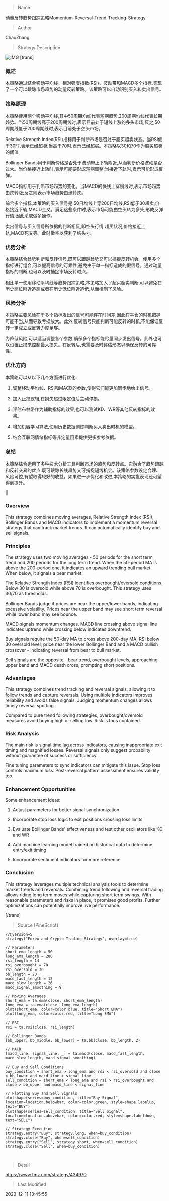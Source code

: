
> Name

动量反转趋势跟踪策略Momentum-Reversal-Trend-Tracking-Strategy

> Author

ChaoZhang

> Strategy Description

![IMG](https://www.fmz.com/upload/asset/1290ff77da9985795f2.png)
[trans]

### 概述

本策略通过结合移动平均线、相对强度指数(RSI)、波动带和MACD多个指标,实现了一个可以跟踪市场趋势的动量反转策略。该策略可以自动识别买入和卖出信号。

### 策略原理

本策略使用两个移动平均线,其中50周期均线代表短期趋势,200周期均线代表长期趋势。当50周期线高于200周期线时,表示目前处于短线上涨的多头市场;反之,50周期线低于200周期线时,表示目前处于空头市场。

Relative Strength Index(RSI)指标用于判断市场是否处于超买超卖状态。当RSI低于30时,表示已经超卖;当高于70时,表示已经超买。本策略以30和70作为超买超卖的阈值。

Bollinger Bands用于判断价格是否处于波动带上下轨附近,从而判断价格波动是否过大。当价格接近上轨时,表示可能要形成短期调整;当接近下轨时,表示可能形成反弹。

MACD指标用于判断市场趋势的变化。当MACD的快线上穿慢线时,表示市场趋势由跌转涨;反之则表示市场趋势由涨转跌。

综合多个指标,本策略的买入信号是:50日均线上穿200日均线,RSI低于30超卖,价格接近下轨,MACD金叉。满足这些条件时,表示市场可能由空头转为多头,形成反弹行情,因此采取做多操作。

卖出信号与买入信号所依据的判断相反,即空头行情,超买状况,价格接近上轨,MACD死叉等。此时做空以获利了结头寸。

### 优势分析

本策略结合趋势判断和反转信号,既可以跟踪趋势又可以捕捉反转机会。使用多个指标进行组合,可以提高信号的可靠性,避免由于单一指标造成的假信号。通过动量指标的判断,也可以及时捕捉市场反转时点。

相比单一使用移动平均线等趋势跟踪策略,本策略加入了超买超卖判断,可以避免在历史高位附近追高或者在历史低位附近追低,从而控制了风险。

### 风险分析

本策略主要风险在于多个指标发出的信号可能存在时间差,因此在平仓的时机把握可能不当,从而导致亏损放大。此外,反转信号只能判断可能反转的时机,不能保证反转一定成立或反转力度足够。

为降低风险,可以适当调整各个参数,确保多个指标能尽量同步发出信号。此外也可以设置止损来控制最大损失。在反转后,也需要及时评估形态以确保反转的可靠性。

### 优化方向  

本策略可以从以下几个方面进行优化:

1. 调整移动平均线、RSI和MACD的参数,使得它们能更加同步地给出信号。

2. 加入止损逻辑,在损失超过限定值后主动停损。

3. 评估布林带作为辅助指标的效果,也可以测试KD、WR等其他反转指标的效果。  

4. 增加机器学习算法,使用历史数据训练判断买入卖出时机的模型。

5. 结合互联网情绪指标等非定量因素提供更多参考依据。

### 总结

本策略综合运用了多种技术分析工具判断市场的趋势和反转点。它融合了趋势跟踪和反转交易的优点,既可跟踪长线趋势又可捕捉短线机会。该策略参数设定合理、风险可控,有望取得较好的收益。如果进一步优化和改进,本策略的实盘表现还可望得到提升。

||


### Overview

This strategy combines moving averages, Relative Strength Index (RSI), Bollinger Bands and MACD indicators to implement a momentum reversal strategy that can track market trends. It can automatically identify buy and sell signals.

### Principles  

The strategy uses two moving averages - 50 periods for the short term trend and 200 periods for the long term trend. When the 50-period MA is above the 200-period one, it indicates an upward trending bull market. When below, it signals a bear market.

The Relative Strength Index (RSI) identifies overbought/oversold conditions. Below 30 is oversold while above 70 is overbought. This strategy uses 30/70 as thresholds.  

Bollinger Bands judge if prices are near the upper/lower bands, indicating excessive volatility. Prices near the upper band may see short term reversal while lower band may see bounce.

MACD signals momentum changes. MACD line crossing above signal line indicates uptrend while crossing below indicates downtrend.

Buy signals require the 50-day MA to cross above 200-day MA, RSI below 30 oversold level, price near the lower Bollinger Band and a MACD bullish crossover - indicating reversal from bear to bull market. 

Sell signals are the opposite - bear trend, overbought levels, approaching upper band and MACD death cross, prompting short positions.

### Advantages

This strategy combines trend tracking and reversal signals, allowing it to follow trends and capture reversals. Using multiple indicators improves reliability and avoids false signals. Judging momentum changes allows timely reversal spotting. 

Compared to pure trend following strategies, overbought/oversold measures avoid buying high or selling low. Risk is thus contained.

### Risk Analysis

The main risk is signal time lag across indicators, causing inappropriate exit timing and magnified losses. Reversal signals only suggest probability without guarantee of success or sufficiency.  

Fine tuning parameters to sync indicators can mitigate this issue. Stop loss controls maximum loss. Post-reversal pattern assessment ensures validity too.

### Enhancement Opportunities

Some enhancement ideas:

1. Adjust parameters for better signal synchronization 

2. Incorporate stop loss logic to exit positions crossing loss limits

3. Evaluate Bollinger Bands' effectiveness and test other oscillators like KD and WR

4. Add machine learning model trained on historical data to determine entry/exit timing 

5. Incorporate sentiment indicators for more reference  

### Conclusion

This strategy leverages multiple technical analysis tools to determine market trends and reversals. Combining trend following and reversal trading allows riding long term moves while capturing short term swings. With reasonable parameters and risks in place, it promises good profits. Further optimizations can potentially improve live performance.

[/trans]



> Source (PineScript)

``` pinescript
//@version=5
strategy("Forex and Crypto Trading Strategy", overlay=true)

// Parameters
short_ema_length = 50
long_ema_length = 200
rsi_length = 14
rsi_overbought = 70
rsi_oversold = 30
bb_length = 20
macd_fast_length = 12
macd_slow_length = 26
macd_signal_smoothing = 9

// Moving Averages
short_ema = ta.ema(close, short_ema_length)
long_ema = ta.ema(close, long_ema_length)
plot(short_ema, color=color.blue, title="Short EMA")
plot(long_ema, color=color.red, title="Long EMA")

// RSI
rsi = ta.rsi(close, rsi_length)

// Bollinger Bands
[bb_upper, bb_middle, bb_lower] = ta.bb(close, bb_length, 2)

// MACD
[macd_line, signal_line, _] = ta.macd(close, macd_fast_length, macd_slow_length, macd_signal_smoothing)

// Buy and Sell Conditions
buy_condition = short_ema > long_ema and rsi < rsi_oversold and close < bb_lower and macd_line > signal_line
sell_condition = short_ema < long_ema and rsi > rsi_overbought and close > bb_upper and macd_line < signal_line

// Plotting Buy and Sell Signals
plotshape(series=buy_condition, title="Buy Signal", location=location.belowbar, color=color.green, style=shape.labelup, text="BUY")
plotshape(series=sell_condition, title="Sell Signal", location=location.abovebar, color=color.red, style=shape.labeldown, text="SELL")

// Strategy Execution
strategy.entry("Buy", strategy.long, when=buy_condition)
strategy.close("Buy", when=sell_condition)
strategy.entry("Sell", strategy.short, when=sell_condition)
strategy.close("Sell", when=buy_condition)



```

> Detail

https://www.fmz.com/strategy/434970

> Last Modified

2023-12-11 13:45:55
